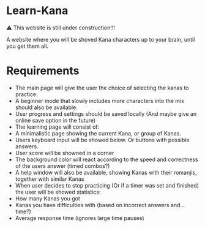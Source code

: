 # Learn-Kana
⚠️ This website is still under construction!!!

A website where you will be shoved Kana characters up to your brain, until you get them all.

# Requirements
- The main page will give the user the choice of selecting the kanas to practice.
- A beginner mode that slowly includes more characters into the mix should also be available.
- User progress and settings should be saved locally (And maybe give an online save option in the future)
- The learning page will consist of:
 - A minimalistic page showing the current Kana, or group of Kanas.
 - Users keyboard input will be showed below. Or buttons with possible answers.
 - User score will be showned in a corner
 - The background color will react according to the speed and correctness of the users answer (timed combos?)
 - A help window will also be available, showing Kanas with their romanjis, together with similar Kanas
 - When user decides to stop practicing (Or if a timer was set and finished) the user will be showed statistics:
  - How many Kanas you got
  - Kanas you have difficulties with (based on incorrect answers and... time?)
  - Average response time (ignores large time pauses)
